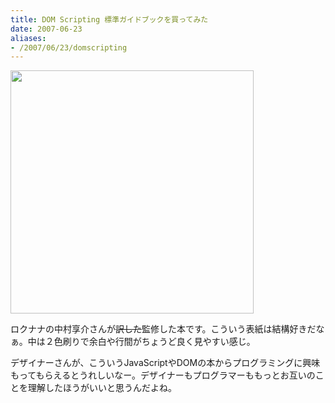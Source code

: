 ```yaml
---
title: DOM Scripting 標準ガイドブックを買ってみた
date: 2007-06-23
aliases:
- /2007/06/23/domscripting
---
```

<a href="http://www.amazon.co.jp/gp/redirect.html%3FASIN=4839922373%26tag=ukstudio0c-22%26lcode=xm2%26cID=2025%26ccmID=165953%26location=/o/ASIN/4839922373%253FSubscriptionId=1N9AHEAQ2F6SVD97BE02" title="Click and drag this image to the post editor"><img src="http://ec1.images-amazon.com/images/I/41ER9SJujTL.jpg" width="389" /></a>

ロクナナの中村享介さんが<strike>訳した</strike>監修した本です。こういう表紙は結構好きだなぁ。中は２色刷りで余白や行間がちょうど良く見やすい感じ。

デザイナーさんが、こういうJavaScriptやDOMの本からプログラミングに興味もってもらえるとうれしいなー。デザイナーもプログラマーももっとお互いのことを理解したほうがいいと思うんだよね。